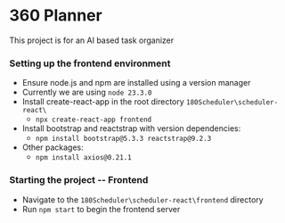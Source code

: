 # 360 Planner
This project is for an AI based task organizer

### Setting up the frontend environment
* Ensure node.js and npm are installed using a version manager
* Currently we are using `node 23.3.0`
* Install create-react-app in the root directory `180Scheduler\scheduler-react\`
    * `npx create-react-app frontend`
* Install bootstrap and reactstrap with version dependencies:
    * `npm install bootstrap@5.3.3 reactstrap@9.2.3`
* Other packages:
    * `npm install axios@0.21.1`

### Starting the project -- Frontend
* Navigate to the `180Scheduler\scheduler-react\frontend` directory
* Run `npm start` to begin the frontend server
